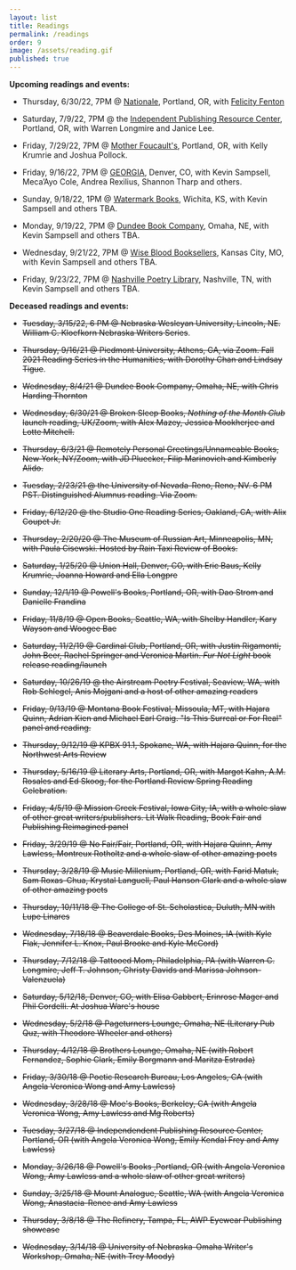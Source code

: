 ```yaml
---
layout: list
title: Readings
permalink: /readings
order: 9
image: /assets/reading.gif
published: true
---
```

**Upcoming readings and events:**

- Thursday, 6/30/22, 7PM @ [Nationale](https://www.nationale.us/), Portland, OR, with [Felicity Fenton](https://felicityfenton.com/)

- Saturday, 7/9/22, 7PM @ the [Independent Publishing Resource Center](https://www.iprc.org/), Portland, OR, with Warren Longmire and Janice Lee.

- Friday, 7/29/22, 7PM @ [Mother Foucault's](https://www.motherfoucaultsbookshop.com/), Portland, OR, with Kelly Krumrie and Joshua Pollock.

- Friday, 9/16/22, 7PM @ [GEORGIA](https://www.sommerbrowning.com/georgia), Denver, CO, with Kevin Sampsell, Meca’Ayo Cole, Andrea Rexilius, Shannon Tharp and others.

- Sunday, 9/18/22, 1PM @ [Watermark Books](https://www.watermarkbooks.com/), Wichita, KS, with Kevin Sampsell and others TBA.

- Monday, 9/19/22, 7PM @ [Dundee Book Company](https://dundee-book-company.square.site/), Omaha, NE, with Kevin Sampsell and others TBA.

- Wednesday, 9/21/22, 7PM @ [Wise Blood Booksellers](https://www.wisebloodbooksellers.com/), Kansas City, MO, with Kevin Sampsell and others TBA.

- Friday, 9/23/22, 7PM @ [Nashville Poetry Library](https://nashvillepoetrylibrary.com/), Nashville, TN, with Kevin Sampsell and others TBA.

**Deceased readings and events:**

- ~~Tuesday, 3/15/22, 6 PM @ Nebraska Wesleyan University, Lincoln, NE. William C. Kloefkorn Nebraska Writers Series~~. 

- ~~Thursday, 9/16/21 @ Piedmont University, Athens, GA, via Zoom. Fall 2021 Reading Series in the Humanities, with Dorothy Chan and Lindsay Tigue~~. 

- ~~Wednesday, 8/4/21 @ Dundee Book Company, Omaha, NE, with Chris Harding Thornton~~ 

- ~~Wednesday, 6/30/21 @ Broken Sleep Books, _Nothing of the Month Club_ launch reading, UK/Zoom, with Alex Mazey, Jessica Mookherjee and Lotte Mitchell.~~ 

- ~~Thursday, 6/3/21 @ Remotely Personal Greetings/Unnameable Books, New York, NY/Zoom, with JD Pluecker, Filip Marinovich and Kimberly Alido.~~

- ~~Tuesday, 2/23/21 @ the University of Nevada-Reno, Reno, NV. 6 PM PST. Distinguished Alumnus reading. Via Zoom.~~

- ~~Friday, 6/12/20 @ the Studio One Reading Series, Oakland, CA, with Alix Coupet Jr.~~ 

- ~~Thursday, 2/20/20 @ The Museum of Russian Art, Minneapolis, MN, with Paula Cisewski. Hosted by Rain Taxi Review of Books.~~ 

- ~~Saturday, 1/25/20 @ Union Hall, Denver, CO, with Eric Baus, Kelly Krumrie, Joanna Howard and Ella Longpre~~

- ~~Sunday, 12/1/19 @ Powell's Books, Portland, OR, with Dao Strom and Danielle Frandina~~ 

- ~~Friday, 11/8/19 @ Open Books, Seattle, WA, with Shelby Handler, Kary Wayson and Woogee Bae~~ 

- ~~Saturday, 11/2/19 @ Cardinal Club, Portland, OR, with Justin Rigamonti, John Beer, Rachel Springer and Veronica Martin. _Fur Not Light_ book release reading/launch~~

- ~~Saturday, 10/26/19 @ the Airstream Poetry Festival, Seaview, WA, with Rob Schlegel, Anis Mojgani and a host of other amazing readers~~

- ~~Friday, 9/13/19 @ Montana Book Festival, Missoula, MT, with Hajara Quinn, Adrian Kien and Michael Earl Craig. "Is This Surreal or For Real" panel and reading.~~ 

- ~~Thursday, 9/12/19 @ KPBX 91.1, Spokane, WA, with Hajara Quinn, for the Northwest Arts Review~~

- ~~Thursday, 5/16/19 @ Literary Arts, Portland, OR, with Margot Kahn, A.M. Rosales and Ed Skoog, for the Portland Review Spring Reading Celebration.~~

- ~~Friday, 4/5/19 @ Mission Creek Festival, Iowa City, IA, with a whole slaw of other great writers/publishers. Lit Walk Reading, Book Fair and Publishing Reimagined panel~~

- ~~Friday, 3/29/19 @ No Fair/Fair, Portland, OR, with Hajara Quinn, Amy Lawless, Montreux Rotholtz and a whole slaw of other amazing poets~~

- ~~Thursday, 3/28/19 @ Music Millenium, Portland, OR, with Farid  Matuk, Sam Roxas-Chua, Krystal Languell, Paul Hanson Clark and a whole slaw of other amazing poets~~

-  ~~Thursday, 10/11/18 @ The College of St. Scholastica, Duluth, MN with Lupe Linares~~

- ~~Wednesday, 7/18/18 @ Beaverdale Books, Des Moines, IA (with Kyle Flak, Jennifer L. Knox, Paul Brooke and Kyle McCord)~~ 

- ~~Thursday, 7/12/18 @ Tattooed Mom, Philadelphia, PA (with Warren C. Longmire, Jeff T. Johnson, Christy Davids and Marissa Johnson-Valenzuela)~~

- ~~Saturday, 5/12/18, Denver, CO, with Elisa Gabbert, Erinrose Mager and Phil Cordelli. At Joshua Ware's house~~

- ~~Wednesday, 5/2/18 @ Pageturners Lounge, Omaha, NE (Literary Pub Quz, with Theodore Wheeler and others)~~

- ~~Thursday, 4/12/18 @ Brothers Lounge, Omaha, NE (with Robert Fernandez, Sophie Clark, Emily Borgmann and Maritza Estrada)~~

- ~~Friday, 3/30/18 @ Poetic Research Bureau, Los Angeles, CA (with Angela Veronica Wong and Amy Lawless)~~

- ~~Wednesday, 3/28/18 @ Moe's Books, Berkeley, CA (with Angela Veronica Wong, Amy Lawless and Mg Roberts)~~

- ~~Tuesday, 3/27/18 @ Independendent Publishing Resource Center, Portland, OR (with Angela Veronica Wong, Emily Kendal Frey and Amy Lawless)~~

- ~~Monday, 3/26/18 @ Powell's Books ,Portland, OR (with Angela Veronica Wong, Amy Lawless and a whole slaw of other great writers)~~ 

- ~~Sunday, 3/25/18 @ Mount Analogue, Seattle, WA (with Angela Veronica Wong, Anastacia-Renee and Amy Lawless~~

- ~~Thursday, 3/8/18 @ The Refinery, Tampa, FL, AWP Eyewear Publishing showcase~~

- ~~Wednesday, 3/14/18 @ University of Nebraska-Omaha Writer's Workshop, Omaha, NE (with Trey Moody)~~
